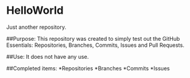 # HelloWorld
Just another repository.

##Purpose:
This repository was created to simply test out the GitHub Essentials: Repositories, Branches, Commits, Issues and Pull Requests.  

##Use:
It does not have any use.

##Completed items:
*Repositories
*Branches
*Commits
*Issues
